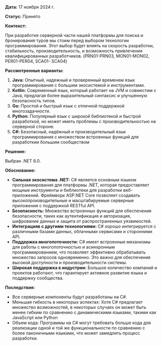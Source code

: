 **Дата:** 17 ноября 2024 г.

**Статус:** Принято

**Контекст:** 

При разработке серверной части нашей платформы для поиска и бронирования туров мы стоим перед выбором технологии программирования. Этот выбор будет влиять на скорость разработки, стабильность, производительность, и возможность привлечения квалифицированных разработчиков. (PRN01-PRN03, MON01-MON02, PER01-PER04, SCA01- SCA04)

**Рассмотренные варианты:**

1. **Java:** Опытный, надежный и проверенный временем язык программирования с большим экосистемой и инструментами.
2. **Kotlin:** Современный язык, который работает на JVM и совместим с Java, предлагая более выразительный синтаксис и улучшенную безопасность типов.
3. **Go:** Простой и быстрый язык с отличной поддержкой многозадачности.
4. **Python:** Популярный язык с широкой библиотекой и быстрой разработкой, но может иметь проблемы с производительностью на серверной стороне.
5. **C#:** Безопасный, надёжный и производительный язык программирования с множеством встроенных функций для разработкии большим сообществом

**Решение:**

Выбран .NET 8.0.

**Обоснование:**

- **Сильная экосистема .NET:** C# является основным языком программирования для платформы .NET, которая предоставляет мощные инструменты и библиотеки для разработки веб-приложений. Фреймворк ASP.NET Core позволяет создавать высокопроизводительные и масштабируемые серверные приложения с поддержкой RESTful API.
- **Безопасность:** Множество встроенных функций для обеспечения безопасности, таких как аутентификация и авторизация, шифрование данных и защита от распространенных уязвимостей.
- **Интеграцияв с другими технологиями:** C# хорошо интегрируется с различными базами данных, облачными сервисами и сторонними API.
- **Поддержка многопоточности:** C# имеет встроенные механизмы для работы с многопоточностью и асинхронным программированием, что позволяет эффективно обрабатывать множество запросов одновременно. Это важно для обеспечения высокой доступности и производительности системы.
- **Широкая поддержка в индустрии:** Большое количество компаний и проектов работают, что гарантирует активное развитие языка и поддержку сообщества.

**Последствия:**

- Все серверные компоненты будут разработаны на C#.
- Меньшая гибкость в некоторых аспектах: Хотя C# предлагает множество возможностей, в некоторых случаях он может быть менее гибким по сравнению с динамическими языками, такими как JavaScript или Python
- Объем кода: Программы на C# могут требовать больше кода для реализации одной и той же функциональности по сравнению с более лаконичными языками, что может замедлить процесс разработки.
